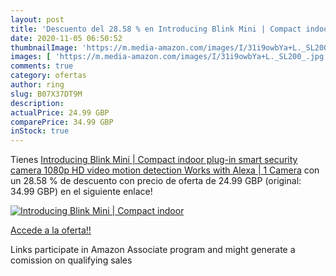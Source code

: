 ```yaml
---
layout: post
title: 'Descuento del 28.58 % en Introducing Blink Mini | Compact indoor '
date: 2020-11-05 06:50:52
thumbnailImage: 'https://m.media-amazon.com/images/I/31i9owbYa+L._SL200_.jpg'
images: [ 'https://m.media-amazon.com/images/I/31i9owbYa+L._SL200_.jpg' ]
comments: true
category: ofertas
author: ring
slug: B07X37DT9M
description:
actualPrice: 24.99 GBP
comparePrice: 34.99 GBP
inStock: true
---
```


Tienes [Introducing Blink Mini | Compact indoor plug-in smart security camera  1080p HD video  motion detection  Works with Alexa | 1 Camera](https://www.amazon.co.uk/dp/B07X37DT9M/?tag=tolees0a-21) con un 28.58 % de descuento con precio de oferta de 24.99 GBP (original: 34.99 GBP) en el siguiente enlace!

[![Introducing Blink Mini | Compact indoor ](https://m.media-amazon.com/images/I/31i9owbYa+L._SL200_.jpg)](https://www.amazon.co.uk/dp/B07X37DT9M/?tag=tolees0a-21)

[Accede a la oferta!!](https://www.amazon.co.uk/dp/B07X37DT9M/?tag=tolees0a-21)

Links participate in Amazon Associate program and might generate a comission on qualifying sales



